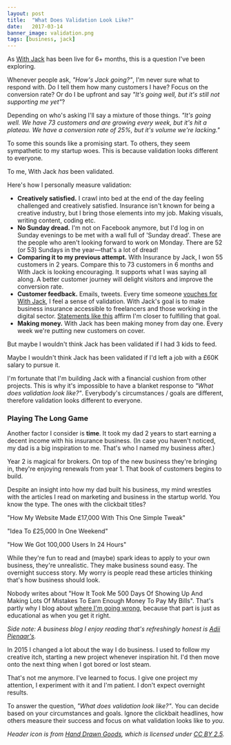 ```yaml
---
layout: post
title:  "What Does Validation Look Like?"
date:   2017-03-14
banner_image: validation.png
tags: [business, jack]
---
```


As <a href="https://withjack.co.uk">With Jack</a> has been live for 6+ months, this is a question I've been exploring.

Whenever people ask, <em>"How's Jack going?"</em>, I'm never sure what to respond with. Do I tell them how many customers I have? Focus on the conversion rate? Or do I be upfront and say <em>"It's going well, but it's still not supporting me yet"</em>?

Depending on who's asking I'll say a mixture of those things. <em>"It's going well. We have 73 customers and are growing every week, but it's hit a plateau. We have a conversion rate of 25%, but it's volume we're lacking."</em>

To some this sounds like a promising start. To others, they seem sympathetic to my startup woes. This is because validation looks different to everyone. 

To me, With Jack <em>has</em> been validated.

Here's how I personally measure validation:

<ul>
<li><strong>Creatively satisfied.</strong> I crawl into bed at the end of the day feeling challenged and creatively satisfied. Insurance isn't known for being a creative industry, but I bring those elements into my job. Making visuals, writing content, coding etc.</li>
<li><strong>No Sunday dread.</strong> I'm not on Facebook anymore, but I'd log in on Sunday evenings to be met with a wall full of 'Sunday dread'. These are the people who aren't looking forward to work on Monday. There are 52 (or 53) Sundays in the year—that's a lot of dread!</li>
<li><strong>Comparing it to my previous attempt.</strong> With Insurance by Jack, I won 55 customers in 2 years. Compare this to 73 customers in 6 months and With Jack is looking encouraging. It supports what I was saying all along. A better customer journey will delight visitors and improve the conversion rate.</li>
<li><strong>Customer feedback.</strong> Emails, tweets. Every time someone <a href="https://twitter.com/Grinstead/status/839945638670438400">vouches for With Jack</a>, I feel a sense of validation. With Jack's goal is to make business insurance accessible to freelancers and those working in the digital sector. <a href="https://twitter.com/martinbean/status/839561965840306178">Statements like this</a> affirm I'm closer to fulfilling that goal.</li>
<li><strong>Making money.</strong> With Jack has been making money from day one. Every week we're putting new customers on cover.</li>
</ul>

But maybe I wouldn't think Jack has been validated if I had 3 kids to feed.

Maybe I wouldn't think Jack has been validated if I'd left a job with a £60K salary to pursue it.

I'm fortunate that I'm building Jack with a financial cushion from other projects. This is why it's impossible to have a blanket response to <em>"What does validation look like?"</em>. Everybody's circumstances / goals are different, therefore validation looks different to everyone.

<h3>Playing The Long Game</h3>

Another factor I consider is <strong>time</strong>. It took my dad 2 years to start earning a decent income with his insurance business. (In case you haven't noticed, my dad is a big inspiration to me. That's who I named my business after.)

Year 2 is magical for brokers. On top of the new business they're bringing in, they're enjoying renewals from year 1. That book of customers begins to build.

Despite an insight into how my dad built his business, my mind wrestles with the articles I read on marketing and business in the startup world. You know the type. The ones with the clickbait titles?

"How My Website Made £17,000 With This One Simple Tweak"

"Idea To £25,000 In One Weekend"

"How We Got 100,000 Users In 24 Hours"

While they're fun to read and (maybe) spark ideas to apply to your own business, they're unrealistic. They make business sound easy. The overnight success story. My worry is people read these articles thinking that's how business should look.

Nobody writes about "How It Took Me 500 Days Of Showing Up And Making Lots Of Mistakes To Earn Enough Money To Pay My Bills". That's partly why I blog about <a href="/tags/#lessons">where I'm going wrong</a>, because that part is just as educational as when you get it right.

<em>Side note: A business blog I enjoy reading that's refreshingly honest is <a href="http://adii.me/">Adii Pienaar's</a>.</em>

In 2015 I changed a lot about the way I do business. I used to follow my creative itch, starting a new project whenever inspiration hit. I'd then move onto the next thing when I got bored or lost steam.

That's not me anymore. I've learned to focus. I give one project my attention, I experiment with it and I'm patient. I don't expect overnight results.

To answer the question, <em>"What does validation look like?"</em>. You can decide based on your circumstances and goals. Ignore the clickbait headlines, how others measure their success and focus on what validation looks like to <em>you</em>.

<em>Header icon is from <a href="http://handdrawngoods.com/">Hand Drawn Goods</a>, which is licensed under <a href="https://creativecommons.org/licenses/by/2.5/">CC BY 2.5</a>.</em>